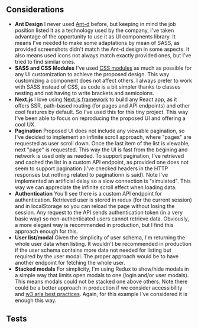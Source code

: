 ## Considerations

- **Ant Design**
  I never used [Ant-d](https://ant.design/) before, but keeping in mind the job position listed it as a technology used by the company, I've taken advantage of the opportunity to use it as UI components library. It means I've needed to make some adaptations by mean of SASS, as provided screenshots didn't match the Ant-d design in some aspects. It also means used icons not always match exactly provided ones, but I've tried to find similar ones.
- **SASS and CSS Modules**
  I've used [CSS modules](https://github.com/css-modules/css-modules) as much as possible for any UI customization to achieve the proposed design. This way customizing a component does not affect others. I always prefer to work with SASS instead of CSS, as code is a bit simpler thanks to classes nesting and not having to write brackets and semicolons.
- **Next.js**
  I love using [Next.js framework](https://nextjs.org) to build any React app, as it offers SSR, path-based routing (for pages and API endpoints) and other cool features by default. So I've used this for this tiny project. This way I've been able to focus on reproducing the proposed UI and offering a cool UX.
- **Pagination**
  Proposed UI does not include any viewable pagination, so I've decided to implement an infinite scroll approach, where "pages" are requested as user scroll down. Once the last item of the list is viewable, next "page" is requested. This way the UI is fast from the begining and network is used only as needed. To support pagination, I've retrieved and cached the list in a custom API endpoint, as provided one does not seem to support pagination (I've checked headers in the HTTP responses but nothing related to paginationn is said). Note I've implemented an artificial delay so a slow connection is "simulated". This way we can appreciate the infinite scroll effect when loading data.
- **Authentication**
  You'll see there is a custom API endpoint for authentication. Retrieved user is stored in redux (for the current session) and in localStorage so you can reload the page without losing the session. Any request to the API sends authentication token (in a very basic way) so non-authenticated users cannot retrieve data. Obviously, a more elegant way is recommended in production, but I find this approach enough for this.
- **User list/modal**
  Given the simplicity of user schema, I'm returning the whole user data when listing. It wouldn't be recommended in production if the user schema contains more data not needed for listing but required by the user modal. The proper approach would be to have another endpoint for fetching the whole user.
- **Stacked modals**
  For simplicity, I'm using Redux to show/hide modals in a simple way that limits open modals to one (login and/or user modals). This means modals could not be stacked one above others. Note there could be a better approach in production if we consider accessibility and [w3 aria best practices](https://www.w3.org/TR/wai-aria-practices-1.1/). Again, for this example I've considered it is enough this way. 

## Tests

